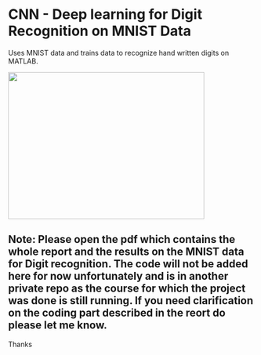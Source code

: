 # CNN - Deep learning for Digit Recognition on MNIST Data
 Uses MNIST data and trains data to recognize hand written digits on MATLAB.
 

<img src="https://user-images.githubusercontent.com/84153519/213414038-18f489c4-ef1c-4466-b4df-3f8a09cea0e1.png" width="400" height="300">

## Note: Please open the pdf which contains the whole report and the results on the MNIST data for Digit recognition. The code will not be added here for now unfortunately and is in another private repo as the course for which the project was done is still running. If you need clarification on the coding part described in the reort do please let me know.

Thanks

